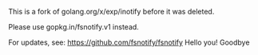 This is a fork of golang.org/x/exp/inotify before it was deleted.

Please use gopkg.in/fsnotify.v1 instead.

For updates, see: https://github.com/fsnotify/fsnotify
Hello you!
Goodbye
